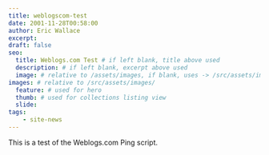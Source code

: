 ```yaml
---
title: weblogscom-test
date: 2001-11-28T00:58:00
author: Eric Wallace
excerpt:
draft: false
seo:
  title: Weblogs.com Test # if left blank, title above used
  description: # if left blank, excerpt above used
  image: # relative to /assets/images, if blank, uses -> /src/assets/images/meta/default.png
images: # relative to /src/assets/images/
  feature: # used for hero
  thumb: # used for collections listing view
  slide:
tags:
    - site-news
---
```


This is a test of the Weblogs.com Ping script.
